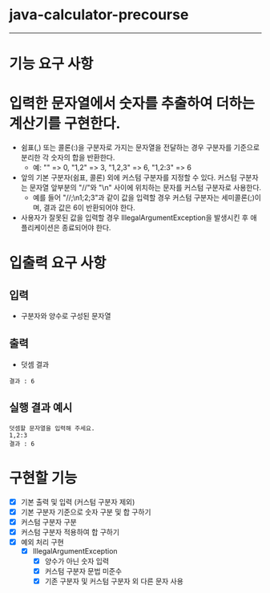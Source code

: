 # java-calculator-precourse
---
# 기능 요구 사항

# 입력한 문자열에서 숫자를 추출하여 더하는 계산기를 구현한다.
- 쉼표(,) 또는 콜론(:)을 구분자로 가지는 문자열을 전달하는 경우 구분자를 기준으로 분리한 각 숫자의 합을 반환한다.
  - 예: "" => 0, "1,2" => 3, "1,2,3" => 6, "1,2:3" => 6
- 앞의 기본 구분자(쉼표, 콜론) 외에 커스텀 구분자를 지정할 수 있다. 커스텀 구분자는 문자열 앞부분의 "//"와 "\n" 사이에 위치하는 문자를 커스텀 구분자로 사용한다.
  - 예를 들어 "//;\n1;2;3"과 같이 값을 입력할 경우 커스텀 구분자는 세미콜론(;)이며, 결과 값은 6이 반환되어야 한다.
- 사용자가 잘못된 값을 입력할 경우 IllegalArgumentException을 발생시킨 후 애플리케이션은 종료되어야 한다.

# 입출력 요구 사항
## 입력
- 구분자와 양수로 구성된 문자열
## 출력
- 덧셈 결과
```
결과 : 6
```

## 실행 결과 예시
```
덧셈할 문자열을 입력해 주세요.
1,2:3
결과 : 6
```
# 구현할 기능
- [x] 기본 출력 및 입력 (커스텀 구분자 제외)
- [x] 기본 구분자 기준으로 숫자 구분 및 합 구하기
- [x] 커스텀 구분자 구분
- [x] 커스텀 구분자 적용하여 합 구하기
- [x] 예외 처리 구현
  - [x] IllegalArgumentException
    - [x] 양수가 아닌 숫자 입력
    - [x] 커스텀 구분자 문법 미준수
    - [x] 기존 구분자 및 커스텀 구분자 외 다른 문자 사용
